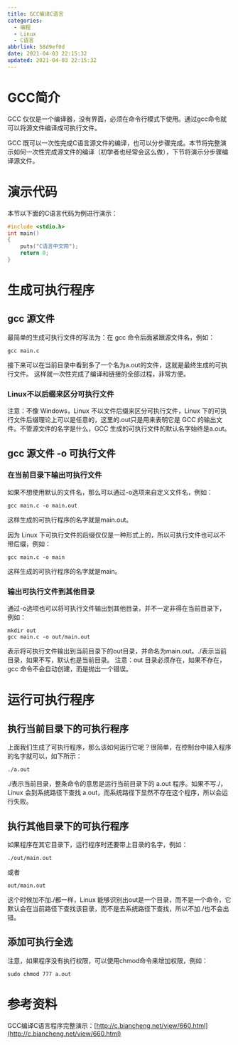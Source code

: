```yaml
---
title: GCC编译C语言
categories:
  - 编程
  - Linux
  - C语言
abbrlink: 58d9ef0d
date: 2021-04-03 22:15:32
updated: 2021-04-03 22:15:32
---
```

# GCC简介
GCC 仅仅是一个编译器，没有界面，必须在命令行模式下使用。通过gcc命令就可以将源文件编译成可执行文件。

GCC 既可以一次性完成C语言源文件的编译，也可以分步骤完成。本节将完整演示如何一次性完成源文件的编译（初学者也经常会这么做），下节将演示分步骤编译源文件。

# 演示代码
本节以下面的C语言代码为例进行演示：
```c
#include <stdio.h>
int main()
{
    puts("C语言中文网");
    return 0;
}
```
# 生成可执行程序
## gcc 源文件
最简单的生成可执行文件的写法为：在 gcc 命令后面紧跟源文件名，例如：
```
gcc main.c
```
接下来可以在当前目录中看到多了一个名为a.out的文件，这就是最终生成的可执行文件。
这样就一次性完成了编译和链接的全部过程，非常方便。
### Linux不以后缀来区分可执行文件
注意：不像 Windows，Linux 不以文件后缀来区分可执行文件，Linux 下的可执行文件后缀理论上可以是任意的，这里的.out只是用来表明它是 GCC 的输出文件。不管源文件的名字是什么，GCC 生成的可执行文件的默认名字始终是a.out。
## gcc 源文件 -o 可执行文件
### 在当前目录下输出可执行文件
如果不想使用默认的文件名，那么可以通过-o选项来自定义文件名，例如：
```
gcc main.c -o main.out
```
这样生成的可执行程序的名字就是main.out。

因为 Linux 下可执行文件的后缀仅仅是一种形式上的，所以可执行文件也可以不带后缀，例如：
```
gcc main.c -o main
```
这样生成的可执行程序的名字就是main。
### 输出可执行文件到其他目录
通过-o选项也可以将可执行文件输出到其他目录，并不一定非得在当前目录下，例如：
```
mkdir out
gcc main.c -o out/main.out
```
表示将可执行文件输出到当前目录下的out目录，并命名为main.out。./表示当前目录，如果不写，默认也是当前目录。
注意：out 目录必须存在，如果不存在，gcc 命令不会自动创建，而是抛出一个错误。

# 运行可执行程序
## 执行当前目录下的可执行程序
上面我们生成了可执行程序，那么该如何运行它呢？很简单，在控制台中输入程序的名字就可以，如下所示：
```
./a.out
```
./表示当前目录，整条命令的意思是运行当前目录下的 a.out 程序。如果不写./，Linux 会到系统路径下查找 a.out，而系统路径下显然不存在这个程序，所以会运行失败。
## 执行其他目录下的可执行程序
如果程序在其它目录下，运行程序时还要带上目录的名字，例如：
```
./out/main.out
```
或者
```
out/main.out
```
这个时候加不加./都一样，Linux 能够识别出out是一个目录，而不是一个命令，它默认会在当前路径下查找该目录，而不是去系统路径下查找，所以不加./也不会出错。
## 添加可执行全选
注意，如果程序没有执行权限，可以使用chmod命令来增加权限，例如：
```
sudo chmod 777 a.out
```
# 参考资料
GCC编译C语言程序完整演示：[http://c.biancheng.net/view/660.html](http://c.biancheng.net/view/660.html)